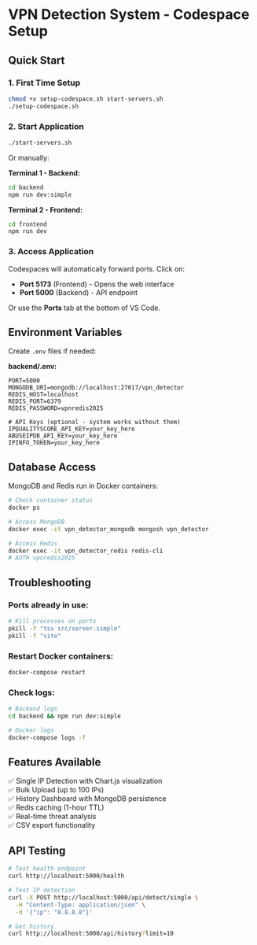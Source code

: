 # VPN Detection System - Codespace Setup

## Quick Start

### 1. First Time Setup
```bash
chmod +x setup-codespace.sh start-servers.sh
./setup-codespace.sh
```

### 2. Start Application
```bash
./start-servers.sh
```

Or manually:

**Terminal 1 - Backend:**
```bash
cd backend
npm run dev:simple
```

**Terminal 2 - Frontend:**
```bash
cd frontend
npm run dev
```

### 3. Access Application

Codespaces will automatically forward ports. Click on:
- **Port 5173** (Frontend) - Opens the web interface
- **Port 5000** (Backend) - API endpoint

Or use the **Ports** tab at the bottom of VS Code.

## Environment Variables

Create `.env` files if needed:

**backend/.env:**
```env
PORT=5000
MONGODB_URI=mongodb://localhost:27017/vpn_detector
REDIS_HOST=localhost
REDIS_PORT=6379
REDIS_PASSWORD=vpnredis2025

# API Keys (optional - system works without them)
IPQUALITYSCORE_API_KEY=your_key_here
ABUSEIPDB_API_KEY=your_key_here
IPINFO_TOKEN=your_key_here
```

## Database Access

MongoDB and Redis run in Docker containers:

```bash
# Check container status
docker ps

# Access MongoDB
docker exec -it vpn_detector_mongodb mongosh vpn_detector

# Access Redis
docker exec -it vpn_detector_redis redis-cli
# AUTH vpnredis2025
```

## Troubleshooting

### Ports already in use:
```bash
# Kill processes on ports
pkill -f "tsx src/server-simple"
pkill -f "vite"
```

### Restart Docker containers:
```bash
docker-compose restart
```

### Check logs:
```bash
# Backend logs
cd backend && npm run dev:simple

# Docker logs
docker-compose logs -f
```

## Features Available

✅ Single IP Detection with Chart.js visualization  
✅ Bulk Upload (up to 100 IPs)  
✅ History Dashboard with MongoDB persistence  
✅ Redis caching (1-hour TTL)  
✅ Real-time threat analysis  
✅ CSV export functionality  

## API Testing

```bash
# Test health endpoint
curl http://localhost:5000/health

# Test IP detection
curl -X POST http://localhost:5000/api/detect/single \
  -H "Content-Type: application/json" \
  -d '{"ip": "8.8.8.8"}'

# Get history
curl http://localhost:5000/api/history?limit=10
```
